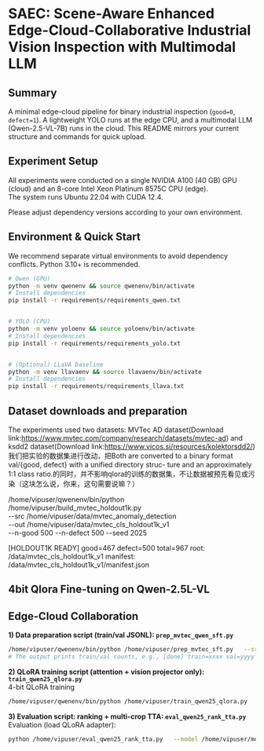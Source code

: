 # SAEC: Scene-Aware Enhanced Edge-Cloud-Collaborative Industrial Vision Inspection with Multimodal LLM

## Summary
A minimal edge–cloud pipeline for binary industrial inspection (`good=0`, `defect=1`). A lightweight YOLO runs at the edge CPU, and a multimodal LLM (Qwen-2.5-VL-7B) runs in the cloud. This README mirrors your current structure and commands for quick upload.

## Experiment Setup
All experiments were conducted on a single NVIDIA A100 (40 GB) GPU (cloud) and an 8-core Intel Xeon Platinum 8575C CPU (edge).  
The system runs Ubuntu 22.04 with CUDA 12.4.  

Please adjust dependency versions according to your own environment.
## Environment & Quick Start
We recommend separate virtual environments to avoid dependency conflicts. Python 3.10+ is recommended.

```bash
# Qwen (GPU)
python -m venv qwenenv && source qwenenv/bin/activate
# Install dependencies
pip install -r requirements/requirements_qwen.txt


# YOLO (CPU)
python -m venv yoloenv && source yoloenv/bin/activate
# Install dependencies
pip install -r requirements/requirements_yolo.txt


# (Optional) LLaVA baseline
python -m venv llavaenv && source llavaenv/bin/activate
# Install dependencies
pip install -r requirements/requirements_llava.txt

```

## Dataset downloads and preparation
The experiments used two datasets: MVTec AD dataset(Download link:https://www.mvtec.com/company/research/datasets/mvtec-ad) and ksdd2 dataset(Download link:https://www.vicos.si/resources/kolektorsdd2/) 
我们把实验的数据集进行改动，把Both are converted to a binary format val/{good, defect} with a unified directory struc- ture and an approximately 1:1 class ratio.的同时，并不影响qlora的训练的数据集，不让数据被预先看见或污染（这块怎么说，你来，这句需要说嘛？）


/home/vipuser/qwenenv/bin/python /home/vipuser/build_mvtec_holdout1k.py \
  --src /home/vipuser/data/mvtec_anomaly_detection \
  --out /home/vipuser/data/mvtec_cls_holdout1k_v1 \
  --n-good 500 --n-defect 500 --seed 2025

[HOLDOUT1K READY]
good=467  defect=500  total=967
root: <Your ROOT>/data/mvtec_cls_holdout1k_v1
manifest: <Your ROOT>/data/mvtec_cls_holdout1k_v1/manifest.json

## 4bit Qlora Fine-tuning on Qwen-2.5L-VL

## Edge-Cloud Collaboration

**1) Data preparation script (train/val JSONL): `prep_mvtec_qwen_sft.py`**

```bash
/home/vipuser/qwenenv/bin/python /home/vipuser/prep_mvtec_sft.py   --src /home/vipuser/data/mvtec_anomaly_detection   --out /home/vipuser/data/mvtec_qwen_sft   --defect-train-ratio 0.5
# The output prints train/val counts, e.g., [done] train=xxxx val=yyyy
```

**2) QLoRA training script (attention + vision projector only): `train_qwen25_qlora.py`**  
4-bit QLoRA training

```bash
/home/vipuser/qwenenv/bin/python /home/vipuser/train_qwen25_qlora.py   --model /home/vipuser/models/Qwen2.5-VL-7B-Instruct_weights   --data  /home/vipuser/data/mvtec_qwen_sft   --out   /home/vipuser/qlora_qwen25_mvtec   --epochs 3 --bs 2 --ga 8 --lr 2e-4 --use-4bit
```

**3) Evaluation script: ranking + multi-crop TTA: `eval_qwen25_rank_tta.py`**  
Evaluation (load QLoRA adapter):

```bash
python /home/vipuser/eval_qwen25_rank_tta.py   --model /home/vipuser/models/Qwen-2.5-VL-7B-Instruct_weights   --adapter /home/vipuser/qlora_qwen25_mvtec   --data /home/vipuser/data/mvtec_qwen_sft --imgsz 448
```
